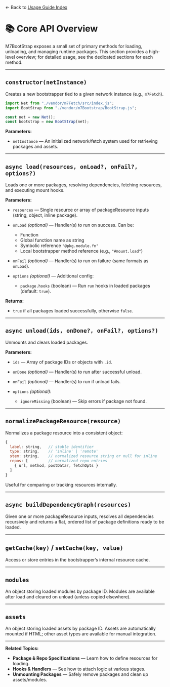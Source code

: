 ← Back to [Usage Guide Index](index.md)

# 📚 Core API Overview

M7BootStrap exposes a small set of primary methods for loading, unloading, and managing runtime packages.
This section provides a high-level overview; for detailed usage, see the dedicated sections for each method.

---

## `constructor(netInstance)`

Creates a new bootstrapper tied to a given network instance (e.g., `m7Fetch`).

```js
import Net from "./vendor/m7Fetch/src/index.js";
import BootStrap from "./vendor/m7Bootstrap/BootStrap.js";

const net = new Net();
const bootstrap = new BootStrap(net);
```

**Parameters:**

* `netInstance` — An initialized network/fetch system used for retrieving packages and assets.

---

## `async load(resources, onLoad?, onFail?, options?)`

Loads one or more packages, resolving dependencies, fetching resources, and executing mount hooks.

**Parameters:**

* `resources` — Single resource or array of packageResource inputs (string, object, inline package).
* `onLoad` *(optional)* — Handler(s) to run on success. Can be:

  * Function
  * Global function name as string
  * Symbolic reference `"@pkg.module.fn"`
  * Local bootstrapper method reference (e.g., `"#mount.load"`)
* `onFail` *(optional)* — Handler(s) to run on failure (same formats as `onLoad`).
* `options` *(optional)* — Additional config:

  * `package.hooks` (boolean) — Run `run` hooks in loaded packages (default: `true`).

**Returns:**

* `true` if all packages loaded successfully, otherwise `false`.

---

## `async unload(ids, onDone?, onFail?, options?)`

Unmounts and clears loaded packages.

**Parameters:**

* `ids` — Array of package IDs or objects with `.id`.
* `onDone` *(optional)* — Handler(s) to run after successful unload.
* `onFail` *(optional)* — Handler(s) to run if unload fails.
* `options` *(optional)*:

  * `ignoreMissing` (boolean) — Skip errors if package not found.

---

## `normalizePackageResource(resource)`

Normalizes a package resource into a consistent object:

```js
{
  label: string,   // stable identifier
  type: string,    // 'inline' | 'remote'
  stem: string,    // normalized resource string or null for inline
  repos: [         // normalized repo entries
    { url, method, postData?, fetchOpts }
  ]
}
```

Useful for comparing or tracking resources internally.

---

## `async buildDependencyGraph(resources)`

Given one or more packageResource inputs, resolves all dependencies recursively and returns a flat, ordered list of package definitions ready to be loaded.

---

## `getCache(key)` / `setCache(key, value)`

Access or store entries in the bootstrapper’s internal resource cache.

---

## `modules`

An object storing loaded modules by package ID.
Modules are available after load and cleared on unload (unless copied elsewhere).

---

## `assets`

An object storing loaded assets by package ID.
Assets are automatically mounted if HTML; other asset types are available for manual integration.

---

**Related Topics:**

* **Package & Repo Specifications** — Learn how to define resources for loading.
* **Hooks & Handlers** — See how to attach logic at various stages.
* **Unmounting Packages** — Safely remove packages and clean up assets/modules.

